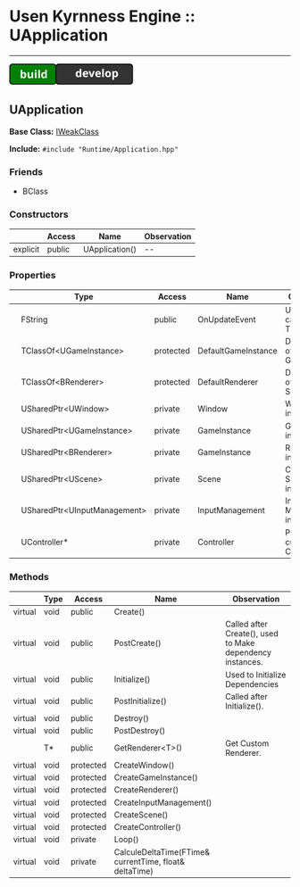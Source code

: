 # Usen Kyrnness Engine :: UApplication
---

[![BuildVersion](https://raw.githubusercontent.com/kleytonslopes/md-asset/main/icons/build/vbuild_dev.svg)](https://github.com/kleytonslopes/md-asset/blob/main/icons/build/vbuild_dev.svg)

## UApplication


**Base Class:** [IWeakClass](../Weaks/i-weakclass.md)

**Include:** ```#include "Runtime/Application.hpp"```

### Friends

- BClass

### Constructors
|          | **Access** | **Name**     | **Observation** |
| --       | --         | --           | --              |
| explicit | public     | UApplication() | --              |

### Properties
|    | **Type**                       | **Access** | **Name**            | **Observation**                  |
| -- | --                             | --         | --                  | --                               |
|    | FString                        | public     | OnUpdateEvent       | Update event called every Tick.  |
|    | TClassOf\<UGameInstance\>      | protected  | DefaultGameInstance | Default class of GameInstance    |
|    | TClassOf\<BRenderer\>          | protected  | DefaultRenderer     | Default class of Renderer System |
|    | USharedPtr\<UWindow\>          | private    | Window              | Window instance.                 |
|    | USharedPtr\<UGameInstance\>    | private    | GameInstance        | Game instance.                   |
|    | USharedPtr\<BRenderer\>        | private    | GameInstance        | Renderer instance.               |
|    | USharedPtr\<UScene\>           | private    | Scene               | Current Scene instance.          |
|    | USharedPtr\<UInputManagement\> | private    | InputManagement     | Input Management instance.       |
|    | UController*                   | private    | Controller          | Pointer to current Controller.   |

### Methods
|          | **Type** | **Access** | **Name**                                               | **Observation**                 |
| --       | --       | --         | --                                                     | --                              |
| virtual  | void     | public     | Create()                                               |                                 |
| virtual  | void     | public     | PostCreate()                                           | Called after Create(), used to Make dependency instances. |
| virtual  | void     | public     | Initialize()                                           | Used to Initialize Dependencies |
| virtual  | void     | public     | PostInitialize()                                       | Called after Initialize().      |
| virtual  | void     | public     | Destroy()                                              |                                 |
| virtual  | void     | public     | PostDestroy()                                          |                                 |
|          | T*       | public     | GetRenderer\<T\>()                                     | Get Custom Renderer.            |
| virtual  | void     | protected  | CreateWindow()                                         |                                 |
| virtual  | void     | protected  | CreateGameInstance()                                   |                                 |
| virtual  | void     | protected  | CreateRenderer()                                       |                                 |
| virtual  | void     | protected  | CreateInputManagement()                                |                                 |
| virtual  | void     | protected  | CreateScene()                                          |                                 |
| virtual  | void     | protected  | CreateController()                                     |                                 |
| virtual  | void     | private    | Loop()                                                 |                                 |
| virtual  | void     | private    | CalculeDeltaTime(FTime& currentTime, float& deltaTime) |                                 |
